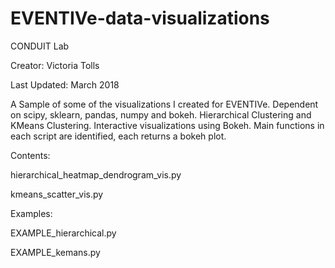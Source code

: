 # EVENTIVe-data-visualizations

CONDUIT Lab

Creator: Victoria Tolls

Last Updated: March 2018

A Sample of some of the visualizations I created for EVENTIVe. Dependent on scipy, sklearn, pandas, numpy and bokeh. 
Hierarchical Clustering and KMeans Clustering. Interactive visualizations using Bokeh. Main functions in each script are identified, each returns a bokeh plot.

Contents:

hierarchical_heatmap_dendrogram_vis.py

kmeans_scatter_vis.py

Examples:

EXAMPLE_hierarchical.py

EXAMPLE_kemans.py

